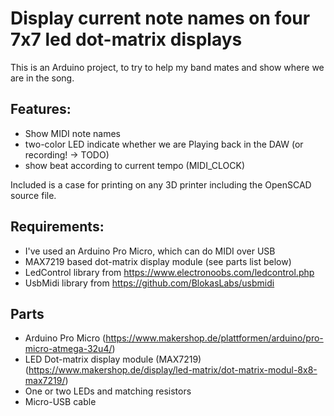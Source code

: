 # Display current note names on four 7x7 led dot-matrix displays

This is an Arduino project, to try to help my band mates and show where we are in the song.

## Features:
* Show MIDI note names
* two-color LED indicate whether we are Playing back in the DAW (or recording! -> TODO)
* show beat according to current tempo (MIDI_CLOCK)

Included is a case for printing on any 3D printer including the OpenSCAD source file.

## Requirements:
* I've used an Arduino Pro Micro, which can do MIDI over USB
* MAX7219 based dot-matrix display module (see parts list below)
* LedControl library from https://www.electronoobs.com/ledcontrol.php
* UsbMidi library from https://github.com/BlokasLabs/usbmidi


## Parts
* Arduino Pro Micro (https://www.makershop.de/plattformen/arduino/pro-micro-atmega-32u4/)
* LED Dot-matrix display module (MAX7219) (https://www.makershop.de/display/led-matrix/dot-matrix-modul-8x8-max7219/)
* One or two LEDs and matching resistors 
* Micro-USB cable

